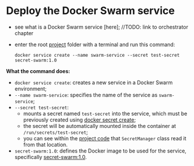 # Deploy the Docker Swarm service

- see what is a Docker Swarm service [here]; //TODO: link to orchestrator chapter
- enter the root [project](../maven-project/maven_project.md) folder with a terminal and run this command:

    ```commandline
    docker service create --name swarm-service --secret test-secret secret-swarm:1.0
    ```

**What the command does:**

- `docker service create`: creates a new service in a Docker Swarm environment;
- `--name swarm-service`: specifies the name of the service as `swarm-service`;
- `--secret test-secret`: 
  - mounts a secret named `test-secret` into the service, which must be previously created using [docker secret create](../create-secret/definition/definition.md);
  - the secret will be automatically mounted inside the container at `/run/secrets/test-secret`;
  - you can see within the [project code](../maven-project/maven_project.md) that `SecretManager` class read it from that location.
- `secret-swarm:1.0`: defines the Docker image to be used for the service, specifically [secret-swarm:1.0](../build-image/build_image.md).
